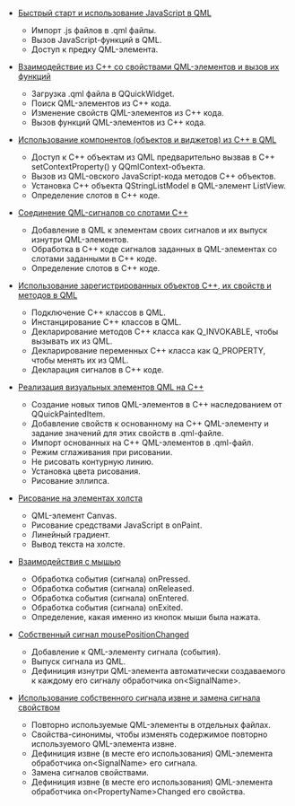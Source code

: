 - [Быстрый старт и использование JavaScript в QML](hello-qtquick)
  - Импорт .js файлов в .qml файлы.
  - Вызов JavaScript-функций в QML.
  - Доступ к предку QML-элемента.


- [Взаимодействие из С++ со свойствами QМL-элементов и вызов их функций](widget-exec-qml)
  - Загрузка .qml файла в QQuickWidget.
  - Поиск QML-элементов из C++ кода.
  - Изменение свойств QML-элементов из C++ кода.
  - Вызов функций QML-элементов из C++ кода.


- [Использование компонентов (объектов и виджетов) из С++ в QML](export-objects-and-widgets-from-cpp-to-qml)
  - Доступ к C++ объектам из QML предварительно вызвав в C++ setContextProperty() у QQmlContext-объекта.
  - Вызов из QML-овского JavaScript-кода методов C++ объектов.
  - Установка С++ объекта QStringListModel в QML-элемент ListView.
  - Определение слотов в C++ коде.
  

- [Соединение QМL-сигналов со слотами С++](connect-qml-signals-with-cpp-slots)
  - Добавление в QML к элементам своих сигналов и их выпуск изнутри QML-элементов.
  - Обработка в С++ коде сигналов заданных в QML-элементах со слотами заданными в C++ коде.  
  - Определение слотов в C++ коде.


- [Использование зарегистрированных объектов С++, их свойств и методов в QML](use-cpp-objects-in-qml)
  - Подключение C++ классов в QML.
  - Инстанцирование C++ классов в QML.
  - Декларирование методов C++ класса как Q_INVOKABLE, чтобы вызывать их из QML.
  - Декларирование переменных C++ класса как Q_PROPERTY, чтобы менять их из QML.
  - Декларация сигналов в C++ коде.


- [Реализация визуальных элементов QML на С++](custom-visual-qml-el)
  - Создание новых типов QML-элементов в C++ наследованием от QQuickPaintedItem.
  - Добавление свойств к основанному на C++ QML-элементу и задание значений для этих свойств в .qml-файле.
  - Импорт основанных на C++ QML-элементов в .qml-файл.
  - Режим сглаживания при рисовании.
  - Не рисовать контурную линию.
  - Установка цвета рисования.
  - Рисование эллипса.


- [Рисование на элементах холста](draw-on-canvas)
  - QML-элемент Canvas.
  - Рисование средствами JavaScript в onPaint.
  - Линейный градиент.
  - Вывод текста на холсте.


- [Взаимодействия с мышью](mouse-events)
  - Обработка события (сигнала) onPressed.
  - Обработка события (сигнала) onReleased.
  - Обработка события (сигнала) onEntered.
  - Обработка события (сигнала) onExited.
  - Определение, какая именно из кнопок мыши была нажата.


- [Собственный сигнал mousePositionChanged](custom-signal-mouse-position-changed)
  - Добавление к QML-элементу сигнала (события).
  - Выпуск сигнала из QML.
  - Дефиниция изнутри QML-элемента автоматически создаваемого к каждому его сигналу обработчика on\<SignalName\>.


- [Использование собственного сигнала извне и замена сигнала свойством](outside-use-custom-signal)
  - Повторно используемые QML-элементы в отдельных файлах.
  - Свойства-синонимы, чтобы изменять содержимое повторно используемого QML-элемента извне.
  - Дефиниция извне (в месте его использования) QML-элемента обработчика on\<SignalName\> его сигнала.
  - Замена сигналов свойствами.
  - Дефиниция извне (в месте его использования) QML-элемента обработчика on\<PropertyName\>Changed его свойства.

